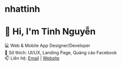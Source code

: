 # nhattinh
# 👋 Hi, I'm Tinh Nguyễn
💻 Web & Mobile App Designer/Developer  
🚀 Sở thích: UI/UX, Landing Page, Quảng cáo Facebook  
📫 Liên hệ: [Email](mailto:youremail@example.com) | [Website](https://yourwebsite.com)
